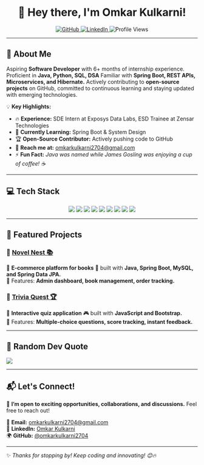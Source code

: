 <h1 align="center">  
  👋 Hey there, I'm Omkar Kulkarni!  
</h1>

<p align="center">
  <a href="https://github.com/omkarkulkarni2704">
    <img src="https://img.shields.io/badge/GitHub-%40omkarkulkarni-239a3b.svg" alt="GitHub" />
  </a>
  <a href="https://www.linkedin.com/in/omkarkulkarni-dev/">
    <img src="https://img.shields.io/badge/LinkedIn-%40omkarkulkarni-0c66c3.svg" alt="LinkedIn" />
  </a>
  <img src="https://komarev.com/ghpvc/?username=omkarkulkarni2704&label=Profile%20Views&color=0e75b6&style=flat" alt="Profile Views" />
</p>

---

## 🌟 **About Me**
Aspiring **Software Developer** with 6+ months of internship experience. Proficient in **Java, Python, SQL, DSA** Familiar with **Spring Boot, REST APIs, Microservices, and Hibernate.** Actively contributing to **open-source projects** on GitHub, committed to continuous learning and staying updated with emerging technologies.

💡 **Key Highlights:**  
- 🔥 **Experience:** SDE Intern at Exposys Data Labs, ESD Trainee at Zensar Technologies 
- 🌱 **Currently Learning:** Spring Boot & System Design  
- 🏆 **Open-Source Contributor:** Actively pushing code to GitHub  
- 📧 **Reach me at:** omkarkulkarni2704@gmail.com  
- ⚡ **Fun Fact:** *Java was named while James Gosling was enjoying a cup of coffee! ☕*

---

## 💻 Tech Stack  
<p align="center">
  <img src="https://img.shields.io/badge/Java-%23ED8B00.svg?style=for-the-badge&logo=openjdk&logoColor=white">
  <img src="https://img.shields.io/badge/Python-3670A0?style=for-the-badge&logo=python&logoColor=ffdd54">
  <img src="https://img.shields.io/badge/SQL-%2300758F.svg?style=for-the-badge&logo=postgresql&logoColor=white">
  <img src="https://img.shields.io/badge/Spring_Boot-6DB33F?style=for-the-badge&logo=springboot&logoColor=white">
  <img src="https://img.shields.io/badge/Hibernate-59666C?style=for-the-badge&logo=Hibernate&logoColor=white">
  <img src="https://img.shields.io/badge/REST_APIs-%23232F3E.svg?style=for-the-badge&logo=swagger&logoColor=white">  
  <img src="https://img.shields.io/badge/GitHub-181717?style=for-the-badge&logo=github&logoColor=white">
  <img src="https://img.shields.io/badge/VS_Code-007ACC?style=for-the-badge&logo=visualstudiocode&logoColor=white">
  <img src="https://img.shields.io/badge/IntelliJ_IDEA-000000.svg?style=for-the-badge&logo=intellij-idea&logoColor=white">
</p>


---

## 🎯 Featured Projects  
### 📌 **[Novel Nest 📚](https://github.com/omkarkulkarni2704/NovelNest)**  
🔹 **E-commerce platform for books** 📖 built with **Java, Spring Boot, MySQL, and Spring Data JPA.**  
🔹 Features: **Admin dashboard, book management, order tracking.**  

### 📌 **[Trivia Quest 🏆](https://github.com/omkarkulkarni2704/TriviaQuest)**  
🔹 **Interactive quiz application** 🎮 built with **JavaScript and Bootstrap.**  
🔹 Features: **Multiple-choice questions, score tracking, instant feedback.**  

---

## 🎯 Random Dev Quote  
<img src="https://quotes-github-readme.vercel.app/api?type=horizontal&theme=dark" />

---

## 📬 Let's Connect!  
🚀 **I’m open to exciting opportunities, collaborations, and discussions.** Feel free to reach out!

📧 **Email:** [omkarkulkarni2704@gmail.com](mailto:omkarkulkarni2704@gmail.com)  
📌 **LinkedIn:** [Omkar Kulkarni](https://www.linkedin.com/in/omkarkulkarni-dev/)  
🌍 **GitHub:** [@omkarkulkarni2704](https://github.com/omkarkulkarni2704) 

---

✨ _Thanks for stopping by! Keep coding and innovating! 😊🔥_












<!-- Proudly created with GPRM ( https://gprm.itsvg.in ) -->
